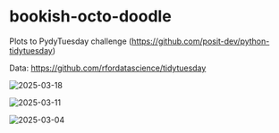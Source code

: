 # bookish-octo-doodle

Plots to PydyTuesday challenge (https://github.com/posit-dev/python-tidytuesday)

Data: https://github.com/rfordatascience/tidytuesday




![2025-03-18](https://github.com/user-attachments/assets/c8430cd1-01c5-4246-b2ea-a154f5b62fce)

![2025-03-11](https://github.com/user-attachments/assets/abbc2e55-6752-4cc3-893c-43dd754b490e)

![2025-03-04](https://github.com/user-attachments/assets/623d00e3-2ade-461a-b011-273819f8be40)

